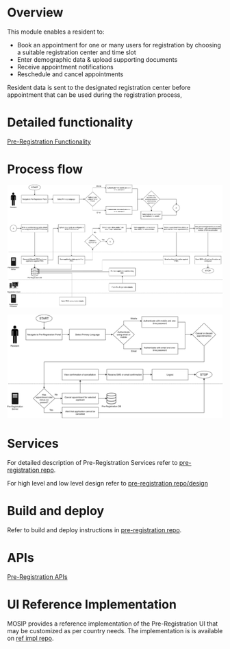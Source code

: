 # Overview
This module enables a resident to:
* Book an appointment for one or many users for registration by choosing a suitable registration center and time slot
* Enter demographic data & upload supporting documents
* Receive appointment notifications
* Reschedule and cancel appointments

Resident data is sent to the designated registration center before appointment that can be used during the registration process,

# Detailed functionality
[Pre-Registration Functionality](Pre-Registration-Functionality.md)

# Process flow

![](_images/pre_registration/pre_registration_process_flow-create_or_update_applications.png)

![](_images/pre_registration/pre_registration_process_flow-cancel_or_discard_applications.png)

# Services
For detailed description of Pre-Registration Services refer to [pre-registration repo](https://github.com/mosip/pre-registration).

For high level and low level design refer to [pre-registration repo/design](https://github.com/mosip/pre-registration/design)

# Build and deploy
Refer to build and deploy instructions in [pre-registration repo](https://github.com/mosip/pre-registration).

# APIs
[Pre-Registration APIs](Pre-Registration-APIs.md)

# UI Reference Implementation
MOSIP provides a reference implementation of the Pre-Registration UI that may be customized as per country needs. The implementation is is available on [ref impl repo](https://github.com/mosip/mosip-ref-impl).
